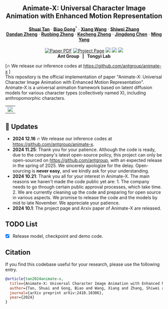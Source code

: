 
<p align="center">

  <h2 align="center">Animate-X: Universal Character Image Animation with Enhanced Motion Representation</h2>
  <p align="center">
    <a href=""><strong>Shuai Tan</strong></a>
    ·
    <a href="https://scholar.google.com/citations?user=BwdpTiQAAAAJ"><strong>Biao Gong</strong></a><sup>†</sup>
    ·
    <a href="https://scholar.google.com/citations?user=cQbXvkcAAAAJ"><strong>Xiang Wang</strong></a>
    ·
    <a href="https://scholar.google.com/citations?user=ZO3OQ-8AAAAJ"><strong>Shiwei Zhang</strong></a>
    <br>
    <a href="https://openreview.net/profile?id=~DanDan_Zheng1"><strong>Dandan Zheng</strong></a>
    ·
    <a href="https://scholar.google.com.hk/citations?user=S8FmqTUAAAAJ"><strong>Ruobing Zheng</strong></a>
    ·
    <a href="https://scholar.google.com/citations?user=hMDQifQAAAAJ"><strong>Kecheng Zheng</strong></a>
    ·
    <a href="https://openreview.net/profile?id=~Jingdong_Chen1"><strong>Jingdong Chen</strong></a>
    ·
    <a href="https://openreview.net/profile?id=~Ming_Yang2"><strong>Ming Yang</strong></a>            
    <br>
    <br>
        <a href="https://arxiv.org/abs/2410.10306"><img src='https://img.shields.io/badge/arXiv-Animate--X-red' alt='Paper PDF'></a>
        <a href='https://lucaria-academy.github.io/Animate-X/'><img src='https://img.shields.io/badge/Project_Page-Animate--X-blue' alt='Project Page'></a>
        <a href='https://mp.weixin.qq.com/s/vDR4kPLqnCUwfPiBNKKV9A'><img src='https://badges.aleen42.com/src/wechat.svg'></a>
        <a href='https://huggingface.co/Shuaishuai0219/Animate-X'><img src='https://img.shields.io/badge/%F0%9F%A4%97%20HuggingFace-Model-yellow'></a>
        <a href='https://github.com/antgroup/animate-x'><img src='https://img.shields.io/badge/Code-Animate--X-yellow'></a>
    <br>
    <b></a>Ant Group &nbsp; | &nbsp; </a>Tongyi Lab  </b>
    <br>
  </p>
</p>

[🔥 We release our inference codes at https://github.com/antgroup/animate-x ] 
<br>
This repository is the official implementation of paper "Animate-X: Universal Character Image Animation with Enhanced Motion Representation". Animate-X is a universal animation framework based on latent diffusion models for various character types (collectively named X), including anthropomorphic characters.
  <table align="center">
    <tr>
    <td>
      <img src="https://github.com/user-attachments/assets/fb2f4396-341f-4206-8d70-44d8b034f810">
    </td>
    </tr>
  </table>


## &#x1F4CC; Updates
- **2024 12.16** 🔥 We release our inference codes at https://github.com/antgroup/animate-x.
- **2024 11.25**: Thank you for your patience. Although the code is ready, due to the company's latest open-source policy, this project can only be open-sourced on https://github.com/antgroup, with an expected release in the spring of 2025. We sincerely apologize for the delay. Open-sourcing is **never easy**, and we kindly ask for your understanding.
- **2024 10.21**: Thank you all for your interest in Animate-X. The main reasons we haven't made the code public yet are: 1. The company needs to go through certain public approval processes, which take time. 2. We are currently cleaning up the code and preparing for open source in various aspects. We promise to release the code and the models by mid to late November. We appreciate your patience.
- **2024 10.1**: The project page and Arxiv paper of Animate-X are released.


## TODO List
- [x] Release model, checkpoint and demo code.

## Citation
If you find this codebase useful for your research, please use the following entry.
```BibTeX
@article{tan2024animate-x,
  title={Animate-X: Universal Character Image Animation with Enhanced Motion Representation},
  author={Tan, Shuai and Gong, Biao and Wang, Xiang and Zhang, Shiwei and Zheng, Dandan and Zheng, Ruobin and Zheng, Kecheng and Chen, Jingdong and Yang, Ming},
  journal={arXiv preprint arXiv:2410.10306},
  year={2024}
}
```
